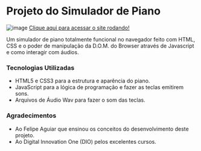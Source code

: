 # Projeto do Simulador de Piano
![image](https://github.com/AndersonBHBR/jogo-da-memoria/blob/main/PianoVirtual.png)
[Clique aqui para acessar o site rodando!](https://andersonbhbr.github.io/piano-virtual/)

Um simulador de piano totalmente funcional no navegador feito com HTML, CSS e o poder de manipulação da D.O.M. do Browser através de Javascript e como interagir com áudios.

### Tecnologias Utilizadas

- HTML5 e CSS3 para a estrutura e aparência do piano.
- JavaScript para a lógica de programação e fazer as teclas emitirem sons.
- Arquivos de Áudio Wav para fazer o som das teclas.

### Agradecimentos
- Ao Felipe Aguiar que ensinou os conceitos do desenvolvimento deste projeto.
- Ao Digital Innovation One (DIO) pelos excelentes cursos.
